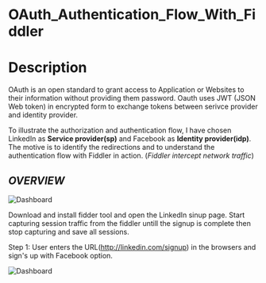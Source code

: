 # OAuth_Authentication_Flow_With_Fiddler

# Description

OAuth is an open standard to grant access to Application or Websites to their information without providing them password. Oauth uses JWT (JSON Web token) in encrypted form to exchange tokens between serivce provider and identity provider.

To illustrate the authorization and authentication flow, I have chosen LinkedIn as **Service provider(sp)** and Facebook as **Identity provider(idp)**. The motive is to identify the redirections and to understand the authentication flow with Fiddler in action. (*Fiddler intercept network traffic*)

## *OVERVIEW*

![Dashboard](https://anishpathan.files.wordpress.com/2020/05/oauth_authflow.jpg?w=1024)

Download and install fidder tool and open the LinkedIn sinup page. Start capturing session traffic from the fiddler untill the signup is complete then stop capturing and save all sessions.

Step 1: User enters the URL(http://linkedin.com/signup) in the browsers and sign's up with Facebook option. 

![Dashboard](https://s2.aconvert.com/convert/p3r68-cdx67/ttwkz-jw3sl.png)


